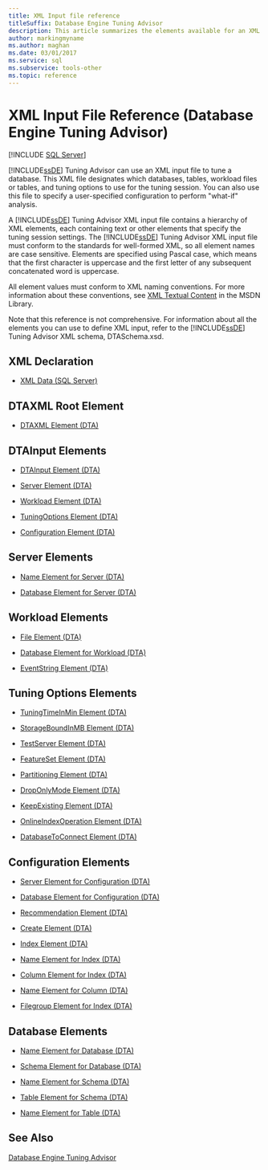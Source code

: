 ```yaml
---
title: XML Input file reference
titleSuffix: Database Engine Tuning Advisor
description: This article summarizes the elements available for an XML input file that Database Engine Tuning Advisor uses to tune a database.
author: markingmyname
ms.author: maghan
ms.date: 03/01/2017
ms.service: sql
ms.subservice: tools-other
ms.topic: reference
---
```


# XML Input File Reference (Database Engine Tuning Advisor)

 [!INCLUDE [SQL Server](../../includes/applies-to-version/sqlserver.md)]

[!INCLUDE[ssDE](../../includes/ssde-md.md)] Tuning Advisor can use an XML input file to tune a database. This XML file designates which databases, tables, workload files or tables, and tuning options to use for the tuning session. You can also use this file to specify a user-specified configuration to perform "what-if" analysis.  
  
 A [!INCLUDE[ssDE](../../includes/ssde-md.md)] Tuning Advisor XML input file contains a hierarchy of XML elements, each containing text or other elements that specify the tuning session settings. The [!INCLUDE[ssDE](../../includes/ssde-md.md)] Tuning Advisor XML input file must conform to the standards for well-formed XML, so all element names are case sensitive. Elements are specified using Pascal case, which means that the first character is uppercase and the first letter of any subsequent concatenated word is uppercase.  
  
 All element values must conform to XML naming conventions. For more information about these conventions, see [XML Textual Content](/previous-versions/windows/desktop/ms763742(v=vs.85)) in the MSDN Library.  
  
 Note that this reference is not comprehensive. For information about all the elements you can use to define XML input, refer to the [!INCLUDE[ssDE](../../includes/ssde-md.md)] Tuning Advisor XML schema, DTASchema.xsd.  
  
## XML Declaration  
  
-   [XML Data &#40;SQL Server&#41;](../../relational-databases/xml/xml-data-sql-server.md)  
  
## DTAXML Root Element  
  
-   [DTAXML Element &#40;DTA&#41;](../../tools/dta/dtaxml-element-dta.md)  
  
## DTAInput Elements  
  
-   [DTAInput Element &#40;DTA&#41;](../../tools/dta/dtainput-element-dta.md)  
  
-   [Server Element &#40;DTA&#41;](../../tools/dta/server-element-dta.md)  
  
-   [Workload Element &#40;DTA&#41;](../../tools/dta/workload-element-dta.md)  
  
-   [TuningOptions Element &#40;DTA&#41;](../../tools/dta/tuningoptions-element-dta.md)  
  
-   [Configuration Element &#40;DTA&#41;](../../tools/dta/configuration-element-dta.md)  
  
## Server Elements  
  
-   [Name Element for Server &#40;DTA&#41;](../../tools/dta/name-element-for-server-dta.md)  
  
-   [Database Element for Server &#40;DTA&#41;](../../tools/dta/database-element-for-server-dta.md)  
  
## Workload Elements  
  
-   [File Element &#40;DTA&#41;](../../tools/dta/file-element-dta.md)  
  
-   [Database Element for Workload &#40;DTA&#41;](../../tools/dta/database-element-for-workload-dta.md)  
  
-   [EventString Element &#40;DTA&#41;](../../tools/dta/eventstring-element-dta.md)  
  
## Tuning Options Elements  
  
-   [TuningTimeInMin Element &#40;DTA&#41;](../../tools/dta/tuningtimeinmin-element-dta.md)  
  
-   [StorageBoundInMB Element &#40;DTA&#41;](../../tools/dta/storageboundinmb-element-dta.md)  
  
-   [TestServer Element &#40;DTA&#41;](../../tools/dta/testserver-element-dta.md)  
  
-   [FeatureSet Element &#40;DTA&#41;](../../tools/dta/featureset-element-dta.md)  
  
-   [Partitioning Element &#40;DTA&#41;](../../tools/dta/partitioning-element-dta.md)  
  
-   [DropOnlyMode Element &#40;DTA&#41;](../../tools/dta/droponlymode-element-dta.md)  
  
-   [KeepExisting Element &#40;DTA&#41;](../../tools/dta/keepexisting-element-dta.md)  
  
-   [OnlineIndexOperation Element &#40;DTA&#41;](../../tools/dta/onlineindexoperation-element-dta.md)  
  
-   [DatabaseToConnect Element &#40;DTA&#41;](../../tools/dta/databasetoconnect-element-dta.md)  
  
## Configuration Elements  
  
-   [Server Element for Configuration &#40;DTA&#41;](../../tools/dta/server-element-for-configuration-dta.md)  
  
-   [Database Element for Configuration &#40;DTA&#41;](../../tools/dta/database-element-for-configuration-dta.md)  
  
-   [Recommendation Element &#40;DTA&#41;](../../tools/dta/recommendation-element-dta.md)  
  
-   [Create Element &#40;DTA&#41;](../../tools/dta/create-element-dta.md)  
  
-   [Index Element &#40;DTA&#41;](../../tools/dta/index-element-dta.md)  
  
-   [Name Element for Index &#40;DTA&#41;](../../tools/dta/name-element-for-index-dta.md)  
  
-   [Column Element for Index &#40;DTA&#41;](../../tools/dta/column-element-for-index-dta.md)  
  
-   [Name Element for Column &#40;DTA&#41;](../../tools/dta/name-element-for-column-dta.md)  
  
-   [Filegroup Element for Index &#40;DTA&#41;](../../tools/dta/filegroup-element-for-index-dta.md)  
  
## Database Elements  
  
-   [Name Element for Database &#40;DTA&#41;](../../tools/dta/name-element-for-database-dta.md)  
  
-   [Schema Element for Database &#40;DTA&#41;](../../tools/dta/schema-element-for-database-dta.md)  
  
-   [Name Element for Schema &#40;DTA&#41;](../../tools/dta/name-element-for-schema-dta.md)  
  
-   [Table Element for Schema &#40;DTA&#41;](../../tools/dta/table-element-for-schema-dta.md)  
  
-   [Name Element for Table &#40;DTA&#41;](../../tools/dta/name-element-for-table-dta.md)  
  
## See Also  
 [Database Engine Tuning Advisor](../../relational-databases/performance/database-engine-tuning-advisor.md)  
  
